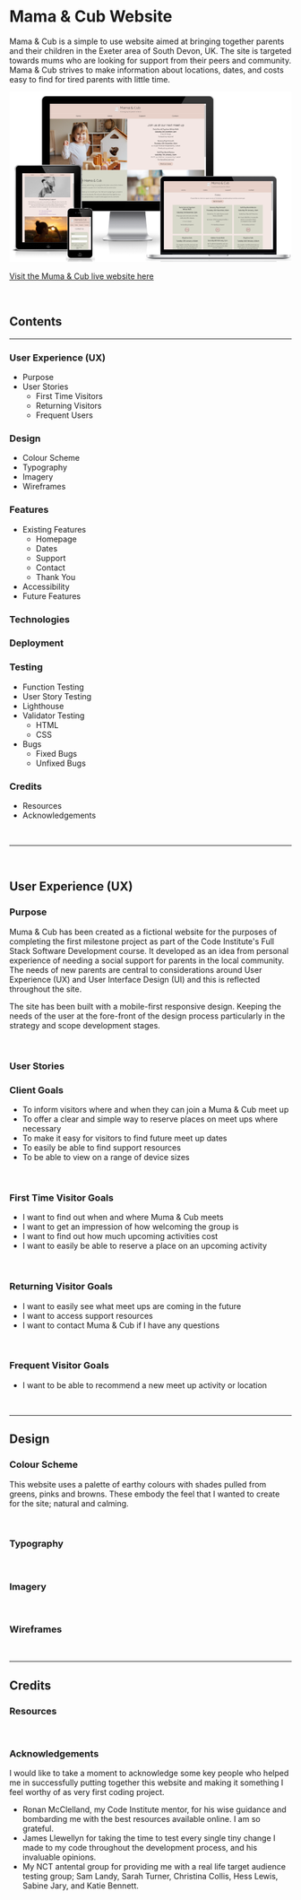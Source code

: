 # Mama & Cub Website

Mama & Cub is a simple to use website aimed at bringing together parents and their children in the Exeter area of South Devon, UK. The site is targeted towards mums who are looking for support from their peers and community. Mama & Cub strives to make information about locations, dates, and costs easy to find for tired parents with little time.

![Image of Mama & Cub website on a varitey of devices with differing screen sizes](docs/readme-images/amiresponsive.PNG)

[Visit the Muma & Cub live website here](https://llewellynksj.github.io/muma-and-cub/index.html)

<br>

## Contents
----

### User Experience (UX)
- Purpose
- User Stories
  - First Time Visitors
  - Returning Visitors
  - Frequent Users

### Design
- Colour Scheme
- Typography
- Imagery
- Wireframes

### Features
- Existing Features
  - Homepage
  - Dates
  - Support
  - Contact
  - Thank You
- Accessibility
- Future Features

### Technologies

### Deployment

### Testing
- Function Testing
- User Story Testing
- Lighthouse
- Validator Testing
  - HTML
  - CSS
- Bugs
  - Fixed Bugs
  - Unfixed Bugs

### Credits
- Resources
- Acknowledgements

<br>

----
<br>

## User Experience (UX)
### **Purpose**

Muma & Cub has been created as a fictional website for the purposes of completing the first milestone project as part of the Code Institute's Full Stack Software Development course. It developed as an idea from personal experience of needing a social support for parents in the local community. The needs of new parents are central to considerations around User Experience (UX) and User Interface Design (UI) and this is reflected throughout the site.

The site has been built with a mobile-first responsive design. Keeping the needs of the user at the fore-front of the design process particularly in the strategy and scope development stages. 

<br>

### User Stories
### **Client Goals**
- To inform visitors where and when they can join a Muma & Cub meet up
- To offer a clear and simple way to reserve places on meet ups where necessary
- To make it easy for visitors to find future meet up dates
- To easily be able to find support resources
- To be able to view on a range of device sizes

<br>

### **First Time Visitor Goals** 
- I want to find out when and where Muma & Cub meets
- I want to get an impression of how welcoming the group is
- I want to find out how much upcoming activities cost
- I want to easily be able to reserve a place on an upcoming activity

<br>

### **Returning Visitor Goals**
- I want to easily see what meet ups are coming in the future
- I want to access support resources
- I want to contact Muma & Cub if I have any questions

<br>

### **Frequent Visitor Goals**
- I want to be able to recommend a new meet up activity or location

<br>

----

## Design
### Colour Scheme
This website uses a palette of earthy colours with shades pulled from greens, pinks and browns. These embody the feel that I wanted to create for the site; natural and calming. 

<br>

### Typography

<br>

### Imagery

<br>

### Wireframes

<br>

----

## Credits
### Resources

<br>

### Acknowledgements
I would like to take a moment to acknowledge some key people who helped me in successfully putting together this website and making it something I feel worthy of as very first coding project.

- Ronan McClelland, my Code Institute mentor, for his wise guidance and bombarding me with the best resources available online. I am so grateful.
- James Llewellyn for taking the time to test every single tiny change I made to my code throughout the development process, and his invaluable opinions.
- My NCT antental group for providing me with a real life target audience testing group; Sam Landy, Sarah Turner, Christina Collis, Hess Lewis, Sabine Jary, and Katie Bennett.